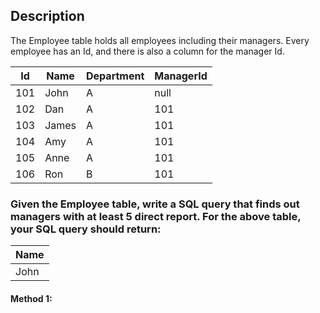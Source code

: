 ## Description

The Employee table holds all employees including their managers. Every employee has an Id, and there is also a column for the manager Id.

| Id  | Name  | Department | ManagerId |
| --- | ----- | ---------- | --------- |
| 101 | John  | A          | null      |
| 102 | Dan   | A          | 101       |
| 103 | James | A          | 101       |
| 104 | Amy   | A          | 101       |
| 105 | Anne  | A          | 101       |
| 106 | Ron   | B          | 101       |

### Given the Employee table, write a SQL query that finds out managers with at least 5 direct report. For the above table, your SQL query should return:

| Name |
| ---- |
| John |

#### Method 1:

```sql

```
